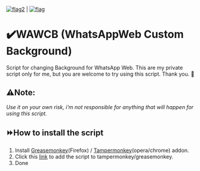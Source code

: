 [![flag2](https://s05.flagcounter.com/mini/QkT3ad/bg_FFFFFF/txt_000000/border_CCCCCC/flags_0)](http://bit.ly/QkT3ad) | [![flag](https://s04.flagcounter.com/mini/XVpR/bg_FFFFFF/txt_000000/border_CCCCCC/flags_0/)](https://info.flagcounter.com/XVpR)

# ✔️WAWCB (WhatsAppWeb Custom Background)

Script for changing Background for WhatsApp Web. This are my private script only for me, but you are welcome to try using this script.
Thank you. 💖

## ⚠️Note:                         
*Use it on your own risk, i'm not responsible for anything that will happen for using this script.*            


## ⏩How to install the script 
1. Install [Greasemonkey](https://addons.mozilla.org/en-US/firefox/addon/greasemonkey/)(Firefox)  / [Tampermonkey](https://chrome.google.com/webstore/detail/tampermonkey/dhdgffkkebhmkfjojejmpbldmpobfkfo)(opera/chrome) addon.
2. Click this [link](https://github.com/mahadi22/wawcb/raw/master/wawcb.user.js) to add the script to tampermonkey/greasemonkey.
3. Done
